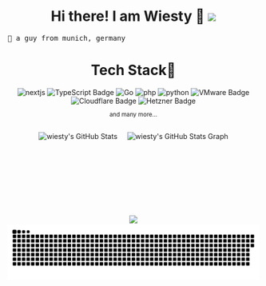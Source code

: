 <h1 align="center">
Hi there! I am Wiesty 🔺
	<a href="https://github.com/Wiesty" target="_self">
		<img src="https://media.giphy.com/media/hvRJCLFzcasrR4ia7z/giphy.gif" width="30">
	</a>
</h1>

<pre>
🥨 a guy from munich, germany
</pre>

<div align="center">
<h1>Tech Stack🔺</h1>
  <img alt="nextjs" src="https://img.shields.io/badge/Next.js-000?logo=nextdotjs&logoColor=fff&style=for-the-badge"/>
  <img src="https://img.shields.io/badge/TypeScript-3178C6?logo=typescript&logoColor=fff&style=for-the-badge" alt="TypeScript Badge">
  <img alt="Go" src="https://img.shields.io/badge/go-%2300ADD8.svg?style=for-the-badge&logo=go&logoColor=white"/>
  <img alt="php" src="https://img.shields.io/badge/PHP-777BB4?style=for-the-badge&logo=php&logoColor=white"/>
  <img alt="python" src="https://img.shields.io/badge/Python-14354C?style=for-the-badge&logo=python&logoColor=white"/>
  <img src="https://img.shields.io/badge/VMware-607078?logo=vmware&logoColor=fff&style=for-the-badge" alt="VMware Badge">
  <img src="https://img.shields.io/badge/Cloudflare-F38020?logo=cloudflare&logoColor=fff&style=for-the-badge" alt="Cloudflare Badge">
  <img src="https://img.shields.io/badge/Hetzner-D50C2D?logo=hetzner&logoColor=fff&style=for-the-badge" alt="Hetzner Badge">
<br />
<small><p align="center">and many more...</p></small>
</div>
</br>
<div align="center">
    <div style="display: flex; justify-content: center; align-items: center; gap: 20px; flex-wrap: wrap;">
        <img style="height: 150px;" alt="wiesty's GitHub Stats" src="https://github-readme-stats.vercel.app/api/top-langs?username=wiesty&langs_count=10&show_icons=true&locale=en&layout=compact&title_color=fff&icon_color=d0443b&text_color=a1abc4&bg_color=0e1117&hide_border=true" />
        <img style="height: 150px;" alt="wiesty's GitHub Stats Graph" src="https://github-profile-summary-cards.vercel.app/api/cards/profile-details?username=wiesty&theme=github_dark&hide_border=true" />
    </div>
</div>
</br>
<div align="center">
 <img src="https://views.whatilearened.today/views/github/wiesty/wiesty.svg?cache=remove"/>
</div>

<div align="center">
<picture>
  <source media="(prefers-color-scheme: dark)" srcset="https://raw.githubusercontent.com/wiesty/wiesty/output/github-snake-dark.svg" />
  <source media="(prefers-color-scheme: light)" srcset="https://raw.githubusercontent.com/wiesty/wiesty/output/github-snake.svg" />
  <img alt="github-snake" src="https://raw.githubusercontent.com/wiesty/wiesty/output/github-snake.svg" />
</picture>
</div>
